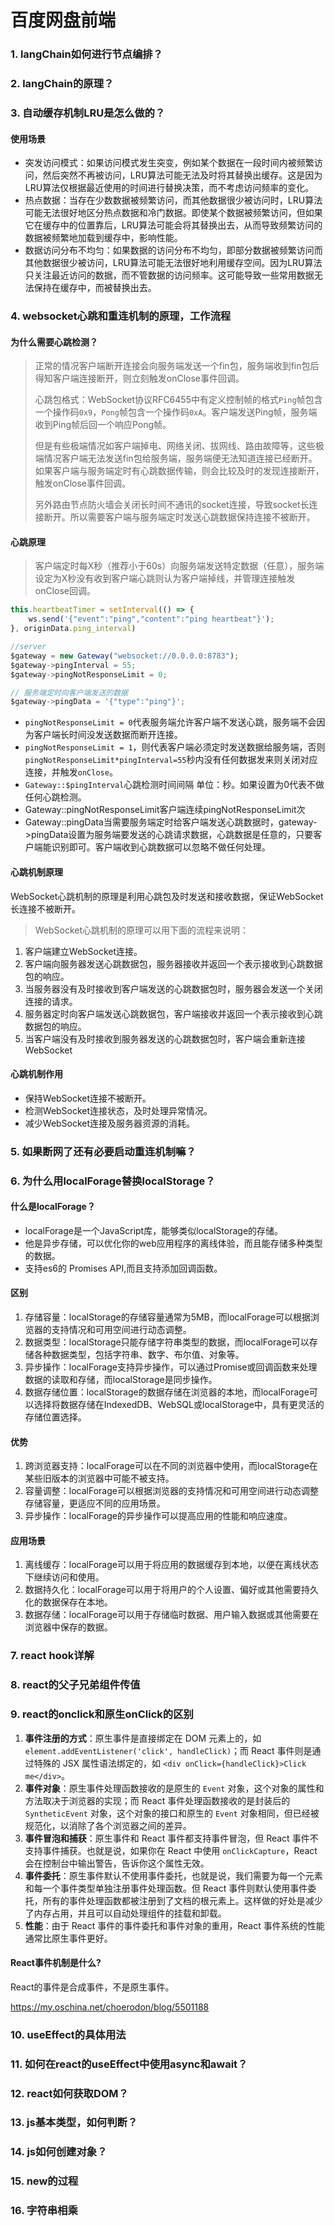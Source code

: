 # 百度网盘前端

### 1. langChain如何进行节点编排？



### 2. langChain的原理？



### 3. 自动缓存机制LRU是怎么做的？

#### 使用场景

- 突发访问模式：如果访问模式发生突变，例如某个数据在一段时间内被频繁访问，然后突然不再被访问，LRU算法可能无法及时将其替换出缓存。这是因为LRU算法仅根据最近使用的时间进行替换决策，而不考虑访问频率的变化。
- 热点数据：当存在少数数据被频繁访问，而其他数据很少被访问时，LRU算法可能无法很好地区分热点数据和冷门数据。即使某个数据被频繁访问，但如果它在缓存中的位置靠后，LRU算法可能会将其替换出去，从而导致频繁访问的数据被频繁地加载到缓存中，影响性能。
- 数据访问分布不均匀：如果数据的访问分布不均匀，即部分数据被频繁访问而其他数据很少被访问，LRU算法可能无法很好地利用缓存空间。因为LRU算法只关注最近访问的数据，而不管数据的访问频率。这可能导致一些常用数据无法保持在缓存中，而被替换出去。



### 4. websocket心跳和重连机制的原理，工作流程

#### 为什么需要心跳检测？

> 正常的情况客户端断开连接会向服务端发送一个fin包，服务端收到fin包后得知客户端连接断开，则立刻触发onClose事件回调。
>
> 心跳包格式：WebSocket协议RFC6455中有定义控制帧的格式`Ping`帧包含一个操作码`0x9`，`Pong`帧包含一个操作码`0xA`。客户端发送Ping帧，服务端收到Ping帧后回一个响应Pong帧。
>
> 但是有些极端情况如客户端掉电、网络关闭、拔网线、路由故障等，这些极端情况客户端无法发送fin包给服务端，服务端便无法知道连接已经断开。如果客户端与服务端定时有心跳数据传输，则会比较及时的发现连接断开，触发onClose事件回调。
>
> 另外路由节点防火墙会关闭长时间不通讯的socket连接，导致socket长连接断开。所以需要客户端与服务端定时发送心跳数据保持连接不被断开。

#### 心跳原理

> 客户端定时每X秒（推荐小于60s）向服务端发送特定数据（任意），服务端设定为X秒没有收到客户端心跳则认为客户端掉线，并管理连接触发onClose回调。

```js
this.heartbeatTimer = setInterval(() => {
    ws.send('{"event":"ping","content":"ping heartbeat"}');
}, originData.ping_interval)

//server
$gateway = new Gateway("websocket://0.0.0.0:8783");
$gateway->pingInterval = 55;
$gateway->pingNotResponseLimit = 0;

// 服务端定时向客户端发送的数据
$gateway->pingData = '{"type":"ping"}';
```

- `pingNotResponseLimit = 0`代表服务端允许客户端不发送心跳，服务端不会因为客户端长时间没发送数据而断开连接。
- `pingNotResponseLimit = 1`，则代表客户端必须定时发送数据给服务端，否则`pingNotResponseLimit*pingInterval=55`秒内没有任何数据发来则关闭对应连接，并触发`onClose`。
- `Gateway::$pingInterval`心跳检测时间间隔 单位：秒。如果设置为0代表不做任何心跳检测。
- Gateway::pingNotResponseLimit客户端连续pingNotResponseLimit次
- Gateway::pingData当需要服务端定时给客户端发送心跳数据时，gateway->pingData设置为服务端要发送的心跳请求数据，心跳数据是任意的，只要客户端能识别即可。客户端收到心跳数据可以忽略不做任何处理。

#### 心跳机制原理

WebSocket心跳机制的原理是利用心跳包及时发送和接收数据，保证WebSocket长连接不被断开。

> WebSocket心跳机制的原理可以用下面的流程来说明：

1. 客户端建立WebSocket连接。
2. 客户端向服务器发送心跳数据包，服务器接收并返回一个表示接收到心跳数据包的响应。
3. 当服务器没有及时接收到客户端发送的心跳数据包时，服务器会发送一个关闭连接的请求。
4. 服务器定时向客户端发送心跳数据包，客户端接收并返回一个表示接收到心跳数据包的响应。
5. 当客户端没有及时接收到服务器发送的心跳数据包时，客户端会重新连接WebSocket

#### 心跳机制作用

- 保持WebSocket连接不被断开。
- 检测WebSocket连接状态，及时处理异常情况。
- 减少WebSocket连接及服务器资源的消耗。



### 5. 如果断网了还有必要启动重连机制嘛？



### 6. 为什么用localForage替换localStorage？

#### 什么是localForage？

- localForage是一个JavaScript库，能够类似localStorage的存储。
- 他是异步存储，可以优化你的web应用程序的离线体验，而且能存储多种类型的数据。
- 支持es6的 Promises API,而且支持添加回调函数。

#### 区别

1. 存储容量：localStorage的存储容量通常为5MB，而localForage可以根据浏览器的支持情况和可用空间进行动态调整。
2. 数据类型：localStorage只能存储字符串类型的数据，而localForage可以存储各种数据类型，包括字符串、数字、布尔值、对象等。
3. 异步操作：localForage支持异步操作，可以通过Promise或回调函数来处理数据的读取和存储，而localStorage是同步操作。
4. 数据存储位置：localStorage的数据存储在浏览器的本地，而localForage可以选择将数据存储在IndexedDB、WebSQL或localStorage中，具有更灵活的存储位置选择。

#### 优势

1. 跨浏览器支持：localForage可以在不同的浏览器中使用，而localStorage在某些旧版本的浏览器中可能不被支持。
2. 容量调整：localForage可以根据浏览器的支持情况和可用空间进行动态调整存储容量，更适应不同的应用场景。
3. 异步操作：localForage的异步操作可以提高应用的性能和响应速度。

#### 应用场景

1. 离线缓存：localForage可以用于将应用的数据缓存到本地，以便在离线状态下继续访问和使用。
2. 数据持久化：localForage可以用于将用户的个人设置、偏好或其他需要持久化的数据保存在本地。
3. 数据存储：localForage可以用于存储临时数据、用户输入数据或其他需要在浏览器中保存的数据。



### 7. react hook详解



### 8. react的父子兄弟组件传值



### 9. react的onclick和原生onClick的区别

1. **事件注册的方式**：原生事件是直接绑定在 DOM 元素上的，如 `element.addEventListener('click', handleClick)`；而 React 事件则是通过特殊的 JSX 属性语法绑定的，如 `<div onClick={handleClick}>Click me</div>`。
2. **事件对象**：原生事件处理函数接收的是原生的 `Event` 对象，这个对象的属性和方法取决于浏览器的实现；而 React 事件处理函数接收的是封装后的 `SyntheticEvent` 对象，这个对象的接口和原生的 `Event` 对象相同，但已经被规范化，以消除了各个浏览器之间的差异。
3. **事件冒泡和捕获**：原生事件和 React 事件都支持事件冒泡，但 React 事件不支持事件捕获。也就是说，如果你在 React 中使用 `onClickCapture`，React 会在控制台中输出警告，告诉你这个属性无效。
4. **事件委托**：原生事件默认不使用事件委托，也就是说，我们需要为每一个元素和每一个事件类型单独注册事件处理函数。但 React 事件则默认使用事件委托，所有的事件处理函数都被注册到了文档的根元素上。这样做的好处是减少了内存占用，并且可以自动处理组件的挂载和卸载。
5. **性能**：由于 React 事件的事件委托和事件对象的重用，React 事件系统的性能通常比原生事件更好。

#### React事件机制是什么?

React的事件是合成事件，不是原生事件。

https://my.oschina.net/choerodon/blog/5501188



### 10. useEffect的具体用法



### 11. 如何在react的useEffect中使用async和await？



### 12. react如何获取DOM？



### 13. js基本类型，如何判断？



### 14. js如何创建对象？



### 15. new的过程



### 16. 字符串相乘
